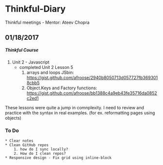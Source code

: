 # Thinkful-Diary
Thinkful meetings - Mentor: Ateev Chopra

## 01/18/2017

##### Thinkful Course

1. Unit 2 - Javascript
	* completed Unit 2 Lesson 5
		1. arrays and loops JSbin: https://gist.github.com/afroose/2940b8050713d057727fb3693018cbb5
		2. Object.Keys and Factory functions: https://gist.github.com/afroose/bb1388c4a9eb43fe35716da0852c2ed1

These lessons were quite a jump in comnplexity. I need to review and practice with the syntax in real examples.
(for ex. reformatting pages using objects)

### To Do

	* Clear notes
	* Clean GitHub repos
		1. how do I sync locally?
		2. How do I clean repos?
	* Responsive design - Fix grid using inline-block

